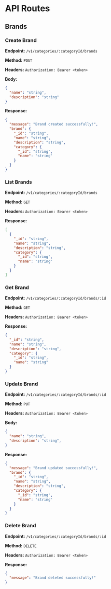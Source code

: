 # API Routes

## Brands

### Create Brand

**Endpoint:** `/v1/categories/:categoryId/brands`

**Method:** `POST`

**Headers:** `Authorization: Bearer <token>`

**Body:**

```json
{
  "name": "string",
  "description": "string"
}
```

**Response:**

```json
{
  "message": "Brand created successfully!",
  "brand": {
    "_id": "string",
    "name": "string",
    "description": "string",
    "category": {
      "_id": "string",
      "name": "string"
    }
  }
}
```

### List Brands

**Endpoint:** `/v1/categories/:categoryId/brands`

**Method:** `GET`

**Headers:** `Authorization: Bearer <token>`

**Response:**

```json
[
  {
    "_id": "string",
    "name": "string",
    "description": "string",
    "category": {
      "_id": "string",
      "name": "string"
    }
  }
]
```

### Get Brand

**Endpoint:** `/v1/categories/:categoryId/brands/:id`

**Method:** `GET`

**Headers:** `Authorization: Bearer <token>`

**Response:**

```json
{
  "_id": "string",
  "name": "string",
  "description": "string",
  "category": {
    "_id": "string",
    "name": "string"
  }
}
```

### Update Brand

**Endpoint:** `/v1/categories/:categoryId/brands/:id`

**Method:** `PUT`

**Headers:** `Authorization: Bearer <token>`

**Body:**

```json
{
  "name": "string",
  "description": "string",
}
```

**Response:**

```json
{
  "message": "Brand updated successfully!",
  "brand": {
    "_id": "string",
    "name": "string",
    "description": "string",
    "category": {
      "_id": "string",
      "name": "string"
    }
  }
}
```

### Delete Brand

**Endpoint:** `/v1/categories/:categoryId/brands/:id`

**Method:** `DELETE`

**Headers:** `Authorization: Bearer <token>`

**Response:**

```json
{
  "message": "Brand deleted successfully!"
}
```
